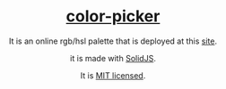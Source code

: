 <h1 align="center"><a href="https://jynxio.github.io/color-picker/">color-picker</a></h1>
<p align="center">It is an online rgb/hsl palette that is deployed at this <a href="https://jynxio.github.io/color-picker/">site</a>.</p>
<p align="center">it is made with <a href="https://www.solidjs.com/">SolidJS</a>.</p>
<p align="center">It is <a href="https://github.com/jynxio/color-picker/blob/main/LICENSE">MIT licensed</a>.</p>
